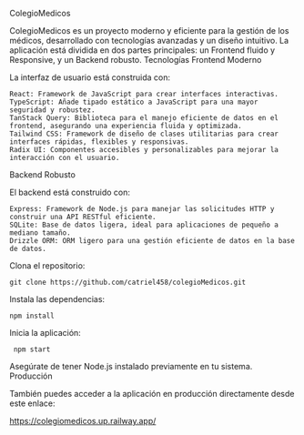 ColegioMedicos

ColegioMedicos es un proyecto moderno y eficiente para la gestión de los médicos, desarrollado con tecnologías avanzadas y un diseño intuitivo. La aplicación está dividida en dos partes principales: un Frontend fluido y Responsive, y un Backend robusto.
Tecnologías
Frontend Moderno

La interfaz de usuario está construida con:

    React: Framework de JavaScript para crear interfaces interactivas.
    TypeScript: Añade tipado estático a JavaScript para una mayor seguridad y robustez.
    TanStack Query: Biblioteca para el manejo eficiente de datos en el frontend, asegurando una experiencia fluida y optimizada.
    Tailwind CSS: Framework de diseño de clases utilitarias para crear interfaces rápidas, flexibles y responsivas.
    Radix UI: Componentes accesibles y personalizables para mejorar la interacción con el usuario.

Backend Robusto

El backend está construido con:

    Express: Framework de Node.js para manejar las solicitudes HTTP y construir una API RESTful eficiente.
    SQLite: Base de datos ligera, ideal para aplicaciones de pequeño a mediano tamaño.
    Drizzle ORM: ORM ligero para una gestión eficiente de datos en la base de datos.

Clona el repositorio:

    git clone https://github.com/catriel458/colegioMedicos.git
    
Instala las dependencias:

    npm install
    
Inicia la aplicación:

     npm start

Asegúrate de tener Node.js instalado previamente en tu sistema.
Producción

También puedes acceder a la aplicación en producción directamente desde este enlace:

https://colegiomedicos.up.railway.app/




